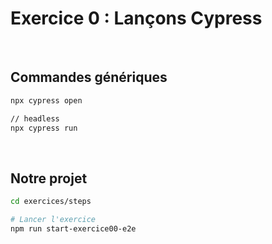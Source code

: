 <!-- .slide: class="center" -->

# Exercice 0 : Lançons Cypress

<br/>

## Commandes génériques

```bash
npx cypress open

// headless
npx cypress run
```

<br/>

## Notre projet

```bash
cd exercices/steps

# Lancer l'exercice
npm run start-exercice00-e2e
```
